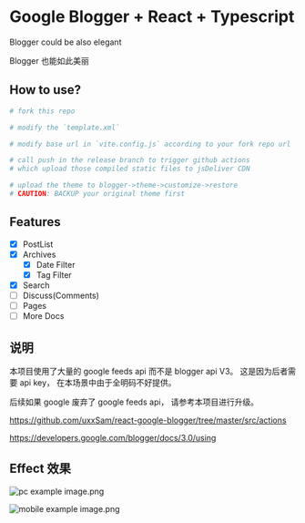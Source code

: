 # Google Blogger + React + Typescript

Blogger could be also elegant

Blogger 也能如此美丽

## How to use?

```bash
# fork this repo

# modify the `template.xml`

# modify base url in `vite.config.js` according to your fork repo url

# call push in the release branch to trigger github actions
# which upload those compiled static files to jsDeliver CDN

# upload the theme to blogger->theme->customize->restore
# CAUTION: BACKUP your original theme first
```

## Features

- [x] PostList
- [x] Archives
  - [x] Date Filter
  - [x] Tag Filter
- [x] Search
- [ ] Discuss(Comments)
- [ ] Pages
- [ ] More Docs

## 说明

本项目使用了大量的 google feeds api 而不是 blogger api V3。 这是因为后者需要 api key， 在本场景中由于全明码不好提供。

后续如果 google 废弃了 google feeds api， 请参考本项目进行升级。

https://github.com/uxxSam/react-google-blogger/tree/master/src/actions

https://developers.google.com/blogger/docs/3.0/using

## Effect 效果

![pc example image.png](https://s2.loli.net/2025/08/26/Dcn8UOrLviC2ymQ.png)

![mobile example image.png](https://s2.loli.net/2025/08/26/w6oaFVU8bK74WsH.png)
